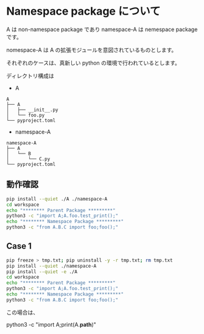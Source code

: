 # Namespace package について

A は non-namespace package であり
namespace-A は nemespace package です。

nomespace-A は A の拡張モジュールを意図されているものとします。

それぞれのケースは、真新しい python の環境で行われているとします。

ディレクトリ構成は

- A
```
A
├── A
│   ├── __init__.py
│   └── foo.py
└── pyproject.toml
```

- namespace-A
```
namespace-A
├── A
│   └── B
│       └── C.py
└── pyproject.toml
```

## 動作確認
```bash
pip install --quiet ./A ./namespace-A
cd workspace
echo "******** Parent Package *********"
python3 -c "import A;A.foo.test_print();"
echo "******** Namespace Package *********"
python3 -c "from A.B.C import foo;foo();"
```

## Case 1

```bash
pip freeze > tmp.txt; pip uninstall -y -r tmp.txt; rm tmp.txt
pip install --quiet ./namespace-A
pip install --quiet -e ./A
cd workspace
echo "******** Parent Package *********"
python3 -c "import A;A.foo.test_print();"
echo "******** Namespace Package *********"
python3 -c "from A.B.C import foo;foo();"
```

この場合は、

python3 -c "import A;print(A.__path__)"
